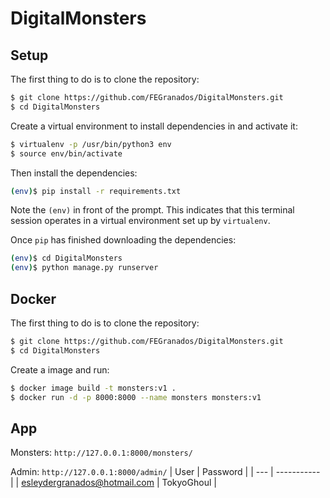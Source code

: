 # DigitalMonsters

## Setup

The first thing to do is to clone the repository:

```sh
$ git clone https://github.com/FEGranados/DigitalMonsters.git
$ cd DigitalMonsters
```

Create a virtual environment to install dependencies in and activate it:

```sh
$ virtualenv -p /usr/bin/python3 env
$ source env/bin/activate
```

Then install the dependencies:

```sh
(env)$ pip install -r requirements.txt
```
Note the `(env)` in front of the prompt. This indicates that this terminal
session operates in a virtual environment set up by `virtualenv`.

Once `pip` has finished downloading the dependencies:
```bash
(env)$ cd DigitalMonsters
(env)$ python manage.py runserver
```
## Docker

The first thing to do is to clone the repository:

```bash
$ git clone https://github.com/FEGranados/DigitalMonsters.git
$ cd DigitalMonsters
```

Create a image and run:

```sh
$ docker image build -t monsters:v1 .
$ docker run -d -p 8000:8000 --name monsters monsters:v1
```


## App

Monsters: `http://127.0.0.1:8000/monsters/`

Admin: `http://127.0.0.1:8000/admin/`
| User | Password |
| --- | ----------- |
| esleydergranados@hotmail.com | TokyoGhoul |
